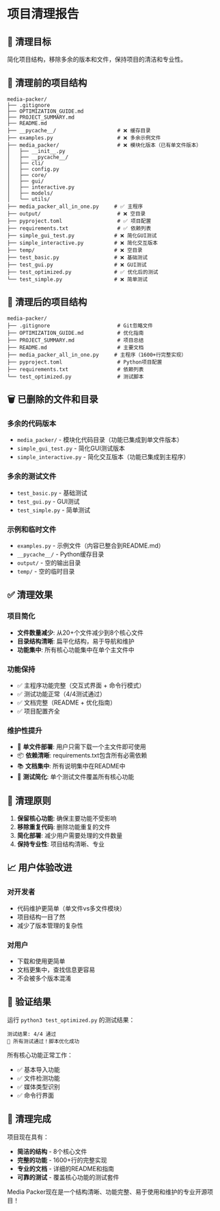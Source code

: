 # 项目清理报告

## 🧹 清理目标

简化项目结构，移除多余的版本和文件，保持项目的清洁和专业性。

## 📂 清理前的项目结构

```
media-packer/
├── .gitignore
├── OPTIMIZATION_GUIDE.md
├── PROJECT_SUMMARY.md
├── README.md
├── __pycache__/                    # ❌ 缓存目录
├── examples.py                     # ❌ 多余示例文件
├── media_packer/                   # ❌ 模块化版本（已有单文件版本）
│   ├── __init__.py
│   ├── __pycache__/
│   ├── cli/
│   ├── config.py
│   ├── core/
│   ├── gui/
│   ├── interactive.py
│   ├── models/
│   └── utils/
├── media_packer_all_in_one.py     # ✅ 主程序
├── output/                         # ❌ 空目录
├── pyproject.toml                  # ✅ 项目配置
├── requirements.txt                # ✅ 依赖列表
├── simple_gui_test.py             # ❌ 简化GUI测试
├── simple_interactive.py          # ❌ 简化交互版本
├── temp/                          # ❌ 空目录
├── test_basic.py                  # ❌ 基础测试
├── test_gui.py                    # ❌ GUI测试
├── test_optimized.py              # ✅ 优化后的测试
└── test_simple.py                 # ❌ 简单测试
```

## 🎯 清理后的项目结构

```
media-packer/
├── .gitignore                      # Git忽略文件
├── OPTIMIZATION_GUIDE.md           # 优化指南
├── PROJECT_SUMMARY.md              # 项目总结
├── README.md                       # 主要文档
├── media_packer_all_in_one.py     # 主程序（1600+行完整实现）
├── pyproject.toml                  # Python项目配置
├── requirements.txt                # 依赖列表
└── test_optimized.py               # 测试脚本
```

## 🗑️ 已删除的文件和目录

### 多余的代码版本
- `media_packer/` - 模块化代码目录（功能已集成到单文件版本）
- `simple_gui_test.py` - 简化GUI测试版本
- `simple_interactive.py` - 简化交互版本（功能已集成到主程序）

### 多余的测试文件
- `test_basic.py` - 基础测试
- `test_gui.py` - GUI测试
- `test_simple.py` - 简单测试

### 示例和临时文件
- `examples.py` - 示例文件（内容已整合到README.md）
- `__pycache__/` - Python缓存目录
- `output/` - 空的输出目录
- `temp/` - 空的临时目录

## ✅ 清理效果

### 项目简化
- **文件数量减少**: 从20+个文件减少到8个核心文件
- **目录结构清晰**: 扁平化结构，易于导航和维护
- **功能集中**: 所有核心功能集中在单个主文件中

### 功能保持
- ✅ 主程序功能完整（交互式界面 + 命令行模式）
- ✅ 测试功能正常（4/4测试通过）
- ✅ 文档完整（README + 优化指南）
- ✅ 项目配置齐全

### 维护性提升
- 🔧 **单文件部署**: 用户只需下载一个主文件即可使用
- 📦 **依赖清晰**: requirements.txt包含所有必需依赖
- 📚 **文档集中**: 所有说明集中在README中
- 🧪 **测试简化**: 单个测试文件覆盖所有核心功能

## 🎯 清理原则

1. **保留核心功能**: 确保主要功能不受影响
2. **移除重复代码**: 删除功能重复的文件
3. **简化部署**: 减少用户需要处理的文件数量
4. **保持专业性**: 项目结构清晰、专业

## 📈 用户体验改进

### 对开发者
- 代码维护更简单（单文件vs多文件模块）
- 项目结构一目了然
- 减少了版本管理的复杂性

### 对用户
- 下载和使用更简单
- 文档更集中，查找信息更容易
- 不会被多个版本混淆

## 🧪 验证结果

运行 `python3 test_optimized.py` 的测试结果：
```
测试结果: 4/4 通过
🎉 所有测试通过！脚本优化成功
```

所有核心功能正常工作：
- ✅ 基本导入功能
- ✅ 文件检测功能  
- ✅ 媒体类型识别
- ✅ 命令行界面

## 🎊 清理完成

项目现在具有：
- **简洁的结构** - 8个核心文件
- **完整的功能** - 1600+行的完整实现
- **专业的文档** - 详细的README和指南
- **可靠的测试** - 覆盖核心功能的测试套件

Media Packer现在是一个结构清晰、功能完整、易于使用和维护的专业开源项目！
